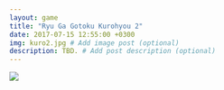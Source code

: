 ```yaml
---
layout: game
title: "Ryu Ga Gotoku Kurohyou 2"
date: 2017-07-15 12:55:00 +0300
img: kuro2.jpg # Add image post (optional)
description: TBD. # Add post description (optional)
---
```

<img src="https://78.media.tumblr.com/6dfcbf9e05d57e3d0e9bb232b30004fa/tumblr_pf27n0jnCn1w050vko1_1280.png" class="center-img">
